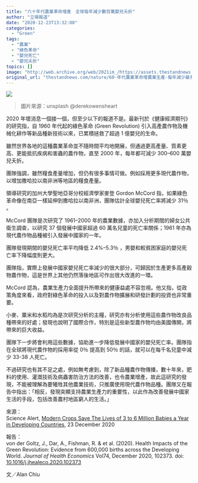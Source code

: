 ```yaml
---
title: "六十年代農業革命增產　全球每年減少數百萬嬰兒夭折"
author: "立場報道"
date: "2020-12-23T13:32:00"
categories:
  - "Green"
tags:
  - "農業"
  - "綠色革命"
  - "嬰兒死亡"
  - "嬰兒夭折"
topics: []
image: "http://web.archive.org/web/2021im_/https://assets.thestandnews.com/media/photos/20201223-37_VtsZ6_UMRzrMA.png"
original_url: "thestandnews.com/nature/60-年代農業革命增農業生產-每年減少最多-600-萬嬰兒死亡"
---
```

![](http://web.archive.org/web/2021im_/https://assets.thestandnews.com/media/photos/20201223-37_VtsZ6_UMRzrMA.png)
> 圖片來源：unsplash @derekowensheart

2020 年壞消息一個接一個，但至少以下的報道不是。最新刊於《健康經濟期刊》的研究指，自 1960 年代起的綠色革命 (Green Revolution) 引入高產農作物及機械化耕作等新品種新技術以來，已累積拯救了超過 1 億嬰兒的生命。

雖然世界各地的這種農業革命並不隨時間平均地開展，但通過更高產量、質素更高、更能抵抗疾病和害蟲的農作物，直至 2000 年，每年都可減少 300–600 萬嬰兒夭折。

團隊強調，雖然糧食產量增加，但仍有很多事情可做。例如採用更多現代農作物，以增加撒哈拉以南非洲等地區的糧食產量。

領導研究的加州大學聖地亞哥分校經濟學家麥登 Gordon McCord 指，如果綠色革命像在南亞一樣延伸到撒哈拉以南非洲，團隊估計全球嬰兒死亡率將減少 31％ 。

McCord 團隊是次研究了 1961–2000 年的農業數據，亦加入分析期間的婦女公共衛生調查，以研究 37 個發展中國家超過 60 萬名兒童的死亡率關係；1961 年亦為現代農作物品種被引入發展中國家的一年。

團隊發現期間的嬰兒死亡率平均降低 2.4%–5.3％ ，男嬰和較貧困家庭的嬰兒死亡率下降幅度則更大。

團隊指，實際上發展中國家嬰兒死亡率減少的很大部分，可歸因於生產更多高產穀物農作物，這是世界上其他仍然落後地區可作出很大改進的一環。

McCord 認為，農業生產力全面提升所帶來的健康益處不容忽視。他又指，從政策角度來看，政府對綠色革命的投入以及對農作物擴展和研發計劃的投資也非常重要。

小麥、粟米和水稻均為是次研究分析的主糧，研究亦有分析使用這些農作物改良品種帶來的好處；發現也說明了國際合作，特別是這些新型農作物均由美國傳開，將帶來的巨大收益。

團隊下一步將會利用這些數據，協助進一步降低發展中國家的嬰兒死亡率。團隊指在全球將現代農作物的採用率從 0％ 提高到 50％ 的話，就可以在每千名兒童中減少 33-38 人死亡。

不過研究也有其不足之處，例如無考慮到，除了新品種農作物傳播，數十年來，肥料的使用、灌溉技術及病蟲害防治方法的改善，也令農業增產，故此這研究的發現，不能被理解為要犧牲其他農業技術，只推廣使用現代農作物品種。團隊又在報告中指出：「相反，發現突顯支持農業生產力的重要性，以此作為改善發展中國家生活的手段，包括改善農村地區窮人的生活。」

來源：  
Science Alert, [Modern Crops Save The Lives of 3 to 6 Million Babies a Year in Developing Countries](http://web.archive.org/web/20211229132323/https://www.sciencealert.com/modern-crops-have-saved-3-6-million-infant-deaths-in-developing-countries-per-year), 23 December 2020

報告：  
von der Goltz, J., Dar, A., Fishman, R. & et al. (2020). Health Impacts of the Green Revolution: Evidence from 600,000 births across the Developing World. _Journal of Health Economics_ Vol74, December 2020, 102373. doi: [10.1016/j.jhealeco.2020.102373](http://web.archive.org/web/20211229132323/https://www.sciencedirect.com/science/article/pii/S0167629619311282)

文／Alan Chiu